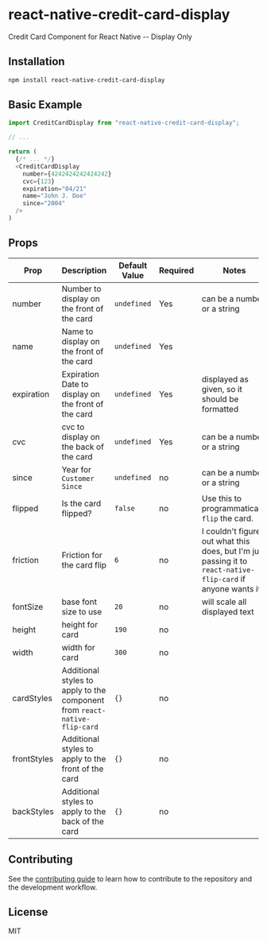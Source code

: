 # react-native-credit-card-display

Credit Card Component for React Native -- Display Only

## Installation

```sh
npm install react-native-credit-card-display
```

## Basic Example

```js
import CreditCardDisplay from "react-native-credit-card-display";

// ...

return (
  {/* ... */}
  <CreditCardDisplay
    number={4242424242424242}
    cvc={123}
    expiration="04/21"
    name="John J. Doe"
    since="2004"
  />
)
```

## Props

| Prop | Description | Default Value | Required | Notes |
|------|-------------|---------------|----------|-------|
| number | Number to display on the front of the card | `undefined` | Yes | can be a number or a string |
| name | Name to display on the front of the card | `undefined` | Yes | |
| expiration | Expiration Date to display on the front of the card | `undefined` | Yes | displayed as given, so it should be formatted |
| cvc | cvc to display on the back of the card | `undefined` | Yes | can be a number or a string |
| since | Year for `Customer Since` | `undefined` | no | can be a number or a string |
| flipped | Is the card flipped? | `false` | no | Use this to programmatically `flip` the card. |
| friction | Friction for the card flip | `6` | no | I couldn't figure out what this does, but I'm just passing it to `react-native-flip-card` if anyone wants it |
| fontSize | base font size to use | `20` | no | will scale all displayed text |
| height | height for card | `190` | no | |
| width | width for card | `300` | no | |
| cardStyles | Additional styles to apply to the component from `react-native-flip-card` | `{}` | no | |
| frontStyles | Additional styles to apply to the front of the card | `{}` | no | |
| backStyles | Additional styles to apply to the back of the card | `{}` | no | |

## Contributing

See the [contributing guide](CONTRIBUTING.md) to learn how to contribute to the repository and the development workflow.

## License

MIT
